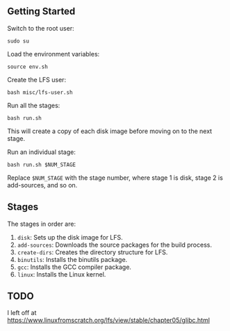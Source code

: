 ## Getting Started

Switch to the root user:
```
sudo su
```

Load the environment variables:
```
source env.sh
```

Create the LFS user:

```
bash misc/lfs-user.sh
```

Run all the stages:

```
bash run.sh
```

This will create a copy of each disk image before moving on to the next stage.

Run an individual stage:

```
bash run.sh $NUM_STAGE
```

Replace `$NUM_STAGE` with the stage number, where stage 1 is disk, stage 2 is add-sources, and so on.

## Stages

The stages in order are:

1.  `disk`: Sets up the disk image for LFS.
1.  `add-sources`: Downloads the source packages for the build process.
1.  `create-dirs`: Creates the directory structure for LFS.
1.  `binutils`: Installs the binutils package.
1.  `gcc`: Installs the GCC compiler package.
1.  `linux`: Installs the Linux kernel.


## TODO

I left off at https://www.linuxfromscratch.org/lfs/view/stable/chapter05/glibc.html
